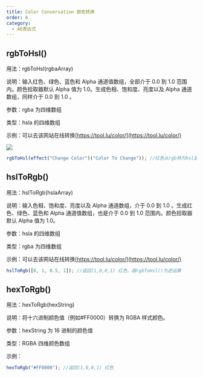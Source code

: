 ```yaml
---
title: Color Conversation 颜色转换
order: 6
category:
  - AE表达式
---
```


## rgbToHsl()

用法：rgbToHsl(rgbaArray)

说明：输入红色、绿色、蓝色和 Alpha 通道值数组，全部介于 0.0 到 1.0 范围内。颜色拾取器默认 Alpha 值为 1.0。生成色相、饱和度、亮度以及 Alpha 通道数组，同样介于 0.0 到 1.0 。

参数：rgba 为四维数组

类型：hsla 的四维数组

示例：可以去该网站在线转换[https://tool.lu/color/](https://tool.lu/color/)

![](https://mir.yuelili.com/wp-content/uploads/user/AE/expression/exp-3-1.bmp)

```javascript
rgbToHsl(effect("Change Color")("Color To Change")); //红色从rgb转为hsl是从(1,0,0,1)变成(0,1,0.5,1)。剩下一个1代表Alpha，默认为100%。
```

## hslToRgb()

用法：hslToRgb(hslaArray)

说明：输入色相、饱和度、亮度以及 Alpha 通道数组，介于 0.0 到 1.0 。生成红色、绿色、蓝色和 Alpha 通道值数组，也是介于 0.0 到 1.0 范围内。颜色拾取器默认 Alpha 值为 1.0。

参数：hsla 的四维数组

类型：rgba 为四维数组

示例：可以去该网站在线转换[https://tool.lu/color/](https://tool.lu/color/)

```javascript
hslToRgb([0, 1, 0.5, 1]); //返回(1,0,0,1) 红色。跟rgbToHsl()为逆运算
```

## hexToRgb()

用法：hexToRgb(hexString)

说明：将十六进制颜色值（例如#FF0000）转换为 RGBA 样式颜色。

参数：hexString 为 16 进制的颜色值

类型：RGBA 四维颜色数组

示例：

```javascript
hexToRgb("#FF0000"); //返回(1,0,0,1) 红色
```
